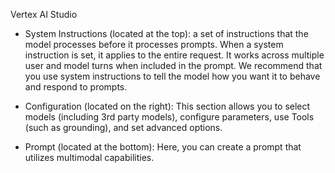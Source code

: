 Vertex AI Studio

- System Instructions (located at the top): a set of instructions that the model processes before it processes prompts. When a system instruction is set, it applies to the entire request. It works across multiple user and model turns when included in the prompt. We recommend that you use system instructions to tell the model how you want it to behave and respond to prompts.

- Configuration (located on the right): This section allows you to select models (including 3rd party models), configure parameters, use Tools (such as grounding), and set advanced options.

- Prompt (located at the bottom): Here, you can create a prompt that utilizes multimodal capabilities.